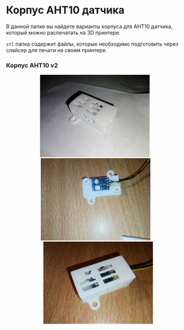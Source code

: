 # Корпус AHT10 датчика

В данной папке вы найдете варианты корпуса для AHT10 датчика, который можно распечатать на 3D принтере.

`stl` папка содержит файлы, которые необходимо подготовить через слайсер для печати на своем принтере.


### Корпус AHT10 v2

<div align="center">
<a href="v2/img/1.jpeg"><img src="v2/img/1.jpeg" width="300"></a> &emsp; <a href="v2/img/2.jpeg"><img src="v2/img/2.jpeg" width="300"></a>&emsp; <a href="v2/img/3.jpeg"><img src="v2/img/3.jpeg" width="300"></a>
</div>